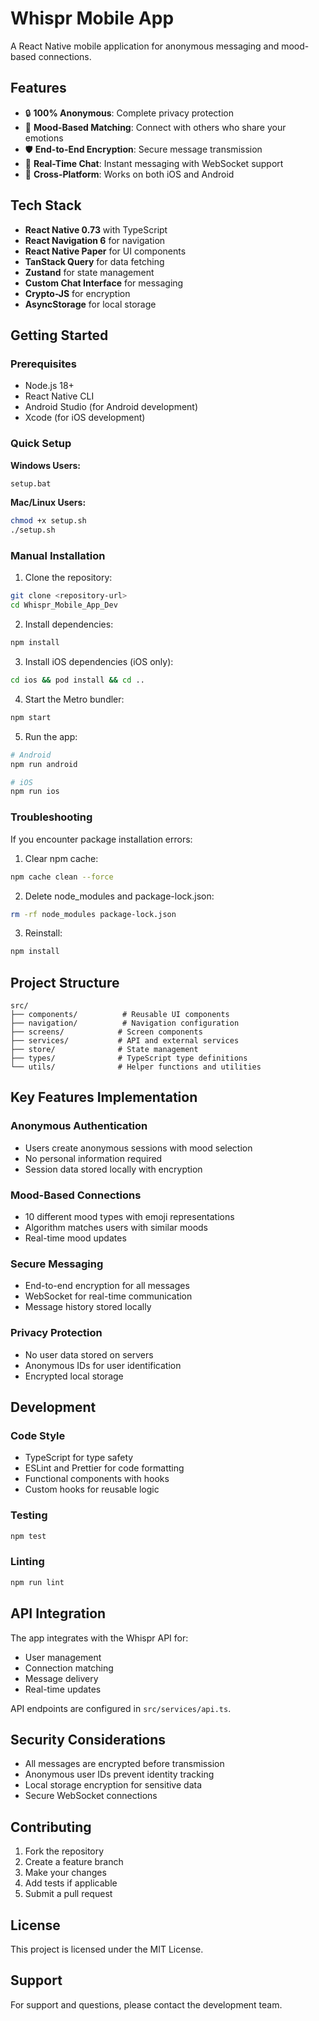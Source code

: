 # Whispr Mobile App

A React Native mobile application for anonymous messaging and mood-based connections.

## Features

- 🔒 **100% Anonymous**: Complete privacy protection
- 💭 **Mood-Based Matching**: Connect with others who share your emotions
- 🛡️ **End-to-End Encryption**: Secure message transmission
- 💬 **Real-Time Chat**: Instant messaging with WebSocket support
- 📱 **Cross-Platform**: Works on both iOS and Android

## Tech Stack

- **React Native 0.73** with TypeScript
- **React Navigation 6** for navigation
- **React Native Paper** for UI components
- **TanStack Query** for data fetching
- **Zustand** for state management
- **Custom Chat Interface** for messaging
- **Crypto-JS** for encryption
- **AsyncStorage** for local storage

## Getting Started

### Prerequisites

- Node.js 18+
- React Native CLI
- Android Studio (for Android development)
- Xcode (for iOS development)

### Quick Setup

**Windows Users:**
```bash
setup.bat
```

**Mac/Linux Users:**
```bash
chmod +x setup.sh
./setup.sh
```

### Manual Installation

1. Clone the repository:
```bash
git clone <repository-url>
cd Whispr_Mobile_App_Dev
```

2. Install dependencies:
```bash
npm install
```

3. Install iOS dependencies (iOS only):
```bash
cd ios && pod install && cd ..
```

4. Start the Metro bundler:
```bash
npm start
```

5. Run the app:
```bash
# Android
npm run android

# iOS
npm run ios
```

### Troubleshooting

If you encounter package installation errors:

1. Clear npm cache:
```bash
npm cache clean --force
```

2. Delete node_modules and package-lock.json:
```bash
rm -rf node_modules package-lock.json
```

3. Reinstall:
```bash
npm install
```

## Project Structure

```
src/
├── components/          # Reusable UI components
├── navigation/          # Navigation configuration
├── screens/            # Screen components
├── services/           # API and external services
├── store/              # State management
├── types/              # TypeScript type definitions
└── utils/              # Helper functions and utilities
```

## Key Features Implementation

### Anonymous Authentication
- Users create anonymous sessions with mood selection
- No personal information required
- Session data stored locally with encryption

### Mood-Based Connections
- 10 different mood types with emoji representations
- Algorithm matches users with similar moods
- Real-time mood updates

### Secure Messaging
- End-to-end encryption for all messages
- WebSocket for real-time communication
- Message history stored locally

### Privacy Protection
- No user data stored on servers
- Anonymous IDs for user identification
- Encrypted local storage

## Development

### Code Style
- TypeScript for type safety
- ESLint and Prettier for code formatting
- Functional components with hooks
- Custom hooks for reusable logic

### Testing
```bash
npm test
```

### Linting
```bash
npm run lint
```

## API Integration

The app integrates with the Whispr API for:
- User management
- Connection matching
- Message delivery
- Real-time updates

API endpoints are configured in `src/services/api.ts`.

## Security Considerations

- All messages are encrypted before transmission
- Anonymous user IDs prevent identity tracking
- Local storage encryption for sensitive data
- Secure WebSocket connections

## Contributing

1. Fork the repository
2. Create a feature branch
3. Make your changes
4. Add tests if applicable
5. Submit a pull request

## License

This project is licensed under the MIT License.

## Support

For support and questions, please contact the development team.

